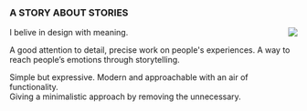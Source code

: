 ### A STORY ABOUT STORIES 

<img src="https://user-images.githubusercontent.com/29023819/200862463-f0dddbba-6b04-4b8f-b7b3-bd9e6792fa82.jpeg" align=right> 

I belive in design with meaning.

A good attention to detail, precise work on people's experiences. A way to \
reach people’s emotions through storytelling.

Simple but expressive. Modern and approachable with an air of functionality. \
Giving a minimalistic approach by removing the unnecessary.
 
